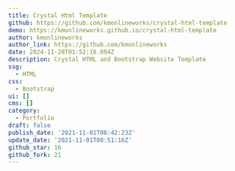 ```yaml
---
title: Crystal Html Template
github: https://github.com/kmonlineworks/crystal-html-template
demo: https://kmonlineworks.github.io/crystal-html-template
author: kmonlineworks
author_link: https://github.com/kmonlineworks
date: 2024-11-28T01:52:18.894Z
description: Crystal HTML and Bootstrap Website Template
ssg:
  - HTML
css:
  - Bootstrap
ui: []
cms: []
category:
  - Portfolio
draft: false
publish_date: '2021-11-01T08:42:23Z'
update_date: '2021-11-01T08:51:16Z'
github_star: 16
github_fork: 21
---
```

